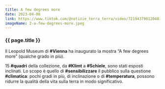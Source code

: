 ```yaml
---
title: A few degrees more
date: 2023-04-08
link: https://www.tiktok.com/@notizie_terra_terra/video/7219437901204032773
imageName: 2-a-few-degrees-more.jpeg
---
```


### {{ page.title }}

Il Leopold Museum di **#Vienna** ha inaugurato la mostra “A few degrees more” (qualche grado in più).

15 **#quadri** della collezione, da **#Klimt** a **#Schiele**, sono stati esposti inclinati. Lo scopo è quello di **#sensibilizzare** il pubblico sulla questione **#climatica**: pochi gradi in più, di inclinazione o di **#temperatura**, possono ridurre la qualità della vita sulla terra in modo significativo.